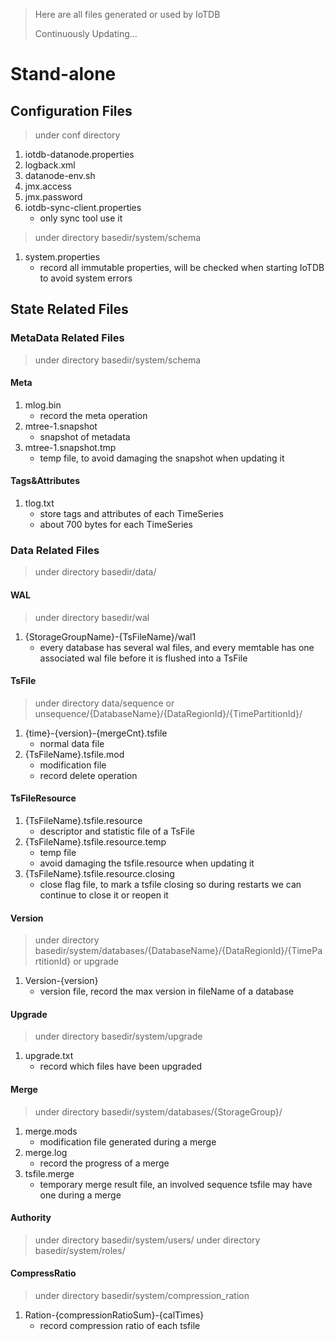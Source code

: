 <!--

    Licensed to the Apache Software Foundation (ASF) under one
    or more contributor license agreements.  See the NOTICE file
    distributed with this work for additional information
    regarding copyright ownership.  The ASF licenses this file
    to you under the Apache License, Version 2.0 (the
    "License"); you may not use this file except in compliance
    with the License.  You may obtain a copy of the License at

        http://www.apache.org/licenses/LICENSE-2.0

    Unless required by applicable law or agreed to in writing,
    software distributed under the License is distributed on an
    "AS IS" BASIS, WITHOUT WARRANTIES OR CONDITIONS OF ANY
    KIND, either express or implied.  See the License for the
    specific language governing permissions and limitations
    under the License.

-->

> Here are all files generated or used by IoTDB
>
> Continuously Updating...

# Stand-alone

## Configuration Files
> under conf directory
1. iotdb-datanode.properties
2. logback.xml
3. datanode-env.sh
4. jmx.access
5. jmx.password
6. iotdb-sync-client.properties
    + only sync tool use it

> under directory basedir/system/schema
1. system.properties
    + record all immutable properties, will be checked when starting IoTDB to avoid system errors

## State Related Files

### MetaData Related Files
> under directory basedir/system/schema

#### Meta
1. mlog.bin
    + record the meta operation
2. mtree-1.snapshot
    + snapshot of metadata
3. mtree-1.snapshot.tmp
    + temp file, to avoid damaging the snapshot when updating it

#### Tags&Attributes
1. tlog.txt
    + store tags and attributes of each TimeSeries
    + about 700 bytes for each TimeSeries

### Data Related Files
> under directory basedir/data/

#### WAL
> under directory basedir/wal

1. {StorageGroupName}-{TsFileName}/wal1
    + every database has several wal files, and every memtable has one associated wal file before it is flushed into a TsFile 

#### TsFile
> under directory data/sequence or unsequence/{DatabaseName}/{DataRegionId}/{TimePartitionId}/

1. {time}-{version}-{mergeCnt}.tsfile
    + normal data file
2. {TsFileName}.tsfile.mod
    + modification file
    + record delete operation

#### TsFileResource
1. {TsFileName}.tsfile.resource
    + descriptor and statistic file of a TsFile
2. {TsFileName}.tsfile.resource.temp
    + temp file
    + avoid damaging the tsfile.resource when updating it
3. {TsFileName}.tsfile.resource.closing
    + close flag file, to mark a tsfile closing so during restarts we can continue to close it or reopen it

#### Version
> under directory basedir/system/databases/{DatabaseName}/{DataRegionId}/{TimePartitionId} or upgrade

1. Version-{version}
    + version file, record the max version in fileName of a database

#### Upgrade
> under directory basedir/system/upgrade

1. upgrade.txt
    + record which files have been upgraded

#### Merge
> under directory basedir/system/databases/{StorageGroup}/

1. merge.mods
    + modification file generated during a merge
2. merge.log
    + record the progress of a merge
3. tsfile.merge
    + temporary merge result file, an involved sequence tsfile may have one during a merge

#### Authority
> under directory basedir/system/users/
> under directory basedir/system/roles/

#### CompressRatio
> under directory basedir/system/compression_ration
1. Ration-{compressionRatioSum}-{calTimes}
    + record compression ratio of each tsfile


